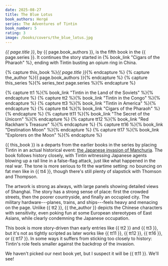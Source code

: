```yaml
---
date: 2025-08-27
title: The Blue Lotus
book_authors: Hergé
series: The Adventures of Tintin
book_number: 5
rating: 3
image: /books/covers/the_blue_lotus.jpg
---
```


<cite class="book-title">{{ page.title }}</cite>, by <span
class="author-name">{{ page.book_authors }}</span>, is the fifth book in the
<span class="book-series">{{ page.series }}</span>. It continues the story
started in {% book_link "Cigars of the Pharaoh" %}, ending with Tintin busting
an opium ring in China.

{% capture this_book %}<cite class="book-title">{{ page.title }}</cite>{% endcapture %}
{% capture the_author %}<span class="author-name">{{ page.book_authors }}</span>{% endcapture %}
{% capture this_series %}{% series_text page.series %}{% endcapture %}

{% capture tt1 %}{% book_link "Tintin in the Land of the Soviets" %}{% endcapture %}
{% capture tt2 %}{% book_link "Tintin in the Congo" %}{% endcapture %}
{% capture tt3 %}{% book_link "Tintin in America" %}{% endcapture %}
{% capture tt4 %}{% book_link "Cigars of the Pharaoh" %}{% endcapture %}
{% capture tt11 %}{% book_link "The Secret of the Unicorn" %}{% endcapture %}
{% capture tt12 %}{% book_link "Red Rackham's Treasure" %}{% endcapture %}
{% capture tt16 %}{% book_link "Destination Moon" %}{% endcapture %}
{% capture tt17 %}{% book_link "Explorers on the Moon" %}{% endcapture %}

{{ this_book }} is a departs from the earlier books in the series by placing
Tintin in an actual historical event: [the Japanese invasion of
Manchuria][invasion]. The book follows history closely, with Tintin witnessing
Japanese agents blowing up a rail line in a false-flag attack, just like what
happened in the real war. The tone is more serious to fit the wartime setting:
no bouncing on fat men like in {{ tt4 }}, though there's still plenty of
slapstick with Thomson and Thompson.

[invasion]: https://en.wikipedia.org/wiki/Japanese_invasion_of_Manchuria

The artwork is strong as always, with large panels showing detailed views of
Shanghai. The story has a strong sense of place: first the crowded streets,
then the poorer countryside, and finally an occupied city. The military
hardware---planes, trains, and ships---feels heavy and menacing on the page.
Unlike {{ tt2 }}, {{ the_author }} depicts the Chinese characters with
sensitivity, even poking fun at some European stereotypes of East Asians,
while clearly condemning the Japanese occupation.

This book is more story-driven than early entries like {{ tt2 }} and {{ tt3
}}, but it's not as tightly scripted as later works like {{ tt11 }}, {{ tt12
}}, {{ tt16 }}, or {{ tt17 }}. In some ways it suffers from sticking too
closely to history: Tintin's role feels smaller against the backdrop of the
invasion.

We haven't picked our next book yet, but I suspect it will be {{ tt11 }}.
We'll see!
